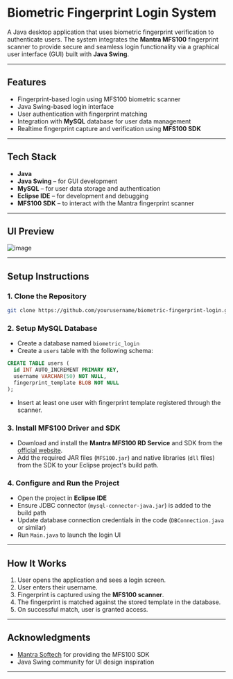 # Biometric Fingerprint Login System

A Java desktop application that uses biometric fingerprint verification to authenticate users. The system integrates the **Mantra MFS100** fingerprint scanner to provide secure and seamless login functionality via a graphical user interface (GUI) built with **Java Swing**.

---

## Features

- Fingerprint-based login using MFS100 biometric scanner
- Java Swing-based login interface
- User authentication with fingerprint matching
- Integration with **MySQL** database for user data management
- Realtime fingerprint capture and verification using **MFS100 SDK**

---

## Tech Stack

- **Java**
- **Java Swing** – for GUI development
- **MySQL** – for user data storage and authentication
- **Eclipse IDE** – for development and debugging
- **MFS100 SDK** – to interact with the Mantra fingerprint scanner

---

## UI Preview

![image](https://github.com/user-attachments/assets/05b29626-c60c-4a49-9866-af864d7b8fb0)


---

## Setup Instructions

### 1. Clone the Repository
```bash
git clone https://github.com/yourusername/biometric-fingerprint-login.git
```

### 2. Setup MySQL Database
- Create a database named `biometric_login`
- Create a `users` table with the following schema:
```sql
CREATE TABLE users (
  id INT AUTO_INCREMENT PRIMARY KEY,
  username VARCHAR(50) NOT NULL,
  fingerprint_template BLOB NOT NULL
);
```

- Insert at least one user with fingerprint template registered through the scanner.

### 3. Install MFS100 Driver and SDK
- Download and install the **Mantra MFS100 RD Service** and SDK from the [official website](https://www.mantratec.com/Download).
- Add the required JAR files (`MFS100.jar`) and native libraries (`dll` files) from the SDK to your Eclipse project's build path.

### 4. Configure and Run the Project
- Open the project in **Eclipse IDE**
- Ensure JDBC connector (`mysql-connector-java.jar`) is added to the build path
- Update database connection credentials in the code (`DBConnection.java` or similar)
- Run `Main.java` to launch the login UI

---

## How It Works

1. User opens the application and sees a login screen.
2. User enters their username.
3. Fingerprint is captured using the **MFS100 scanner**.
4. The fingerprint is matched against the stored template in the database.
5. On successful match, user is granted access.

---
## Acknowledgments

- [Mantra Softech](https://www.mantratec.com) for providing the MFS100 SDK
- Java Swing community for UI design inspiration


---
